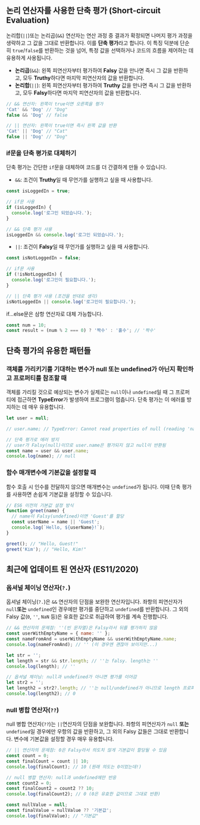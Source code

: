 ## 논리 연산자를 사용한 단축 평가 (Short-circuit Evaluation)

논리합(`||`)또는 논리곱(`&&`) 연산자는 연산 과정 중 결과가 확정되면 나머지 평가 과정을 생략하고 그 값을 그대로 반환합니다.
이를 **단축 평가**라고 합니다. 이 특징 덕분에 단순히 `true`/`false`를 반환하는 것을 넘어, 특정 값을 선택하거나 코드의 흐름을
제어하는 데 유용하게 사용됩니다.
- **논리곱**(`&&`): 왼쪽 피연산자부터 평가하여 **Falsy** 값을 만나면 즉시 그 값을 반환하고, 모두 **Truthy**하다면 마지막 피연산자의 값을 반환합니다.
- **논리합**(`||`): 왼쪽 피연산자부터 평가하여 **Truthy** 값을 만나면 즉시 그 값을 반환하고, 모두 **Falsy**하다면 마지막 피연산자의 값을 반환합니다.

```javascript
// && 연산자: 왼쪽이 true이면 오른쪽을 평가
'Cat' && 'Dog' // "Dog"
false && 'Dog' // false

// || 연산자: 왼쪽이 true이면 즉시 왼쪽 값을 반환
'Cat' || 'Dog' // "Cat"
false || 'Dog' // "Dog"
```

### if문을 단축 평가로 대체하기

단축 평가는 간단한 `if`문을 대체하여 코드를 더 간결하게 만들 수 있습니다.
- `&&`: 조건이 **Truthy**일 때 무언가를 실행하고 싶을 때 사용합니다.
```javascript
const isLoggedIn = true;

// if문 사용
if (isLoggedIn) {
  console.log('로그인 되었습니다.');
}

// && 단축 평가 사용
isLoggedIn && console.log('로그인 되었습니다.');
```
- `||`: 조건이 **Falsy**일 때 무언가를 실행하고 싶을 때 사용합니다.
```javascript
const isNotLoggedIn = false;

// if문 사용
if (!isNotLoggedIn) {
  console.log('로그인이 필요합니다.');
}

// || 단축 평가 사용 (조건을 반대로 생각)
isNotLoggedIn || console.log('로그인이 필요합니다.');
```

if...else문은 삼항 연산자로 대체 가능합니다.
```javascript
const num = 10;
const result = (num % 2 === 0) ? '짝수' : '홀수'; // '짝수'
```

## 단축 평가의 유용한 패턴들


###  객체를 가리키기를 기대하는 변수가 null 또는 undefined가 아닌지 확인하고 프로퍼티를 참조할 때

객체를 가리킬 것으로 예상되는 변수가 실제로는 `null`이나 `undefined`일 때 그 프로퍼티에 접근하면 **TypeError**가 발생하여 프로그램이
멈춥니다. 단축 평가는 이 에러를 방지하는 데 매우 유용합니다.
```javascript
let user = null;

// user.name; // TypeError: Cannot read properties of null (reading 'name')

// 단축 평가로 에러 방지
// user가 Falsy(null)이므로 user.name은 평가되지 않고 null이 반환됨
const name = user && user.name;
console.log(name); // null
```


### 함수 매개변수에 기본값을 설정할 때

함수 호출 시 인수를 전달하지 않으면 매개변수는 `undefined`가 됩니다. 이때 단축 평가를 사용하면 손쉽게 기본값을 설정할 수 있습니다.
```javascript
// ES6 이전의 기본값 설정 방식
function greet(name) {
  // name이 Falsy(undefined)이면 'Guest'를 할당
  const userName = name || 'Guest';
  console.log(`Hello, ${userName}!`);
}

greet(); // "Hello, Guest!"
greet('Kim'); // "Hello, Kim!"
```

## 최근에 업데이트 된 연산자 (ES11/2020)

### 옵셔널 체이닝 연산자(`?.`)

옵셔널 체이닝(`?.`)은 `&&` 연산자의 단점을 보완한 연산자입니다. 좌항의 피연산자가 `null`**또는** `undefined`인 경우에만 평가를 중단하고
`undefined`를 반환합니다. 그 외의 Falsy 값(`0`, `''`, `NaN` 등)은 유효한 값으로 취급하여 평가를 계속 진행합니다.
```javascript
// && 연산자의 문제점: ''(빈 문자열)은 Falsy라서 뒤를 평가하지 않음
const userWithEmptyName = { name: '' };
const nameFromAnd = userWithEmptyName && userWithEmptyName.name;
console.log(nameFromAnd); // '' (이 경우엔 괜찮아 보이지만...)

let str = '';
let length = str && str.length; // ''는 falsy. length는 ''
console.log(length); // ''

// 옵셔널 체이닝: null과 undefined가 아니면 평가를 이어감
let str2 = '';
let length2 = str2?.length; // ''는 null/undefined가 아니므로 length 프로퍼티에 접근
console.log(length2); // 0
```


### null 병합 연산자(`??`)

null 병합 연산자(`??`)는 `||`연산자의 단점을 보완합니다. 좌항의 피연산자가 `null` **또는** `undefined`일 경우에만 우항의 값을 반환하고,
그 외의 Falsy 값들은 그대로 반환합니다. 변수에 기본값을 설정할 경우 매우 유용합니다.
```javascript
// || 연산자의 문제점: 0은 Falsy라서 의도치 않게 기본값이 할당될 수 있음
const count = 0;
const finalCount = count || 10;
console.log(finalCount); // 10 (원래 의도는 0이었는데!)

// null 병합 연산자: null과 undefined에만 반응
const count2 = 0;
const finalCount2 = count2 ?? 10;
console.log(finalCount2); // 0 (0은 유효한 값이므로 그대로 반환)

const nullValue = null;
const finalValue = nullValue ?? '기본값';
console.log(finalValue); // "기본값"
```




